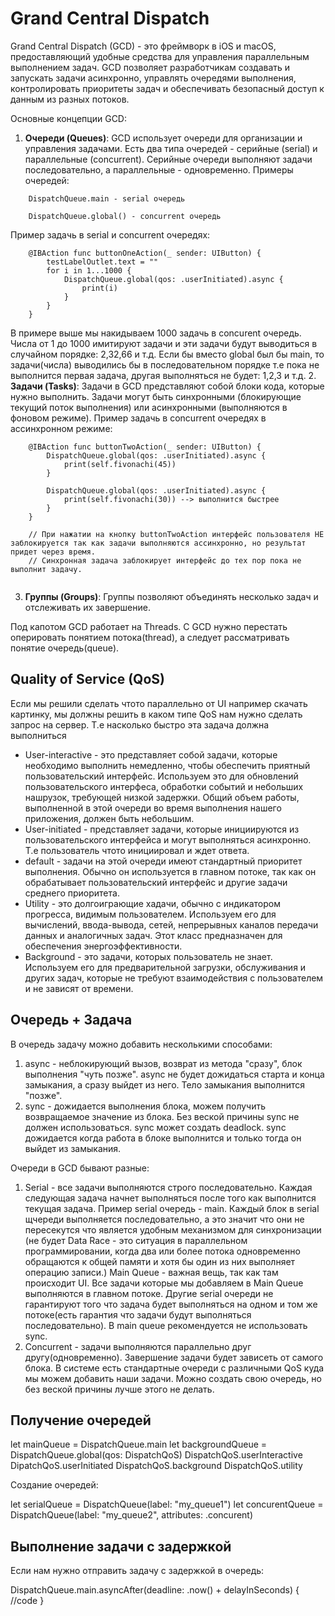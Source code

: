 # Grand Central Dispatch

Grand Central Dispatch (GCD) - это фреймворк в iOS и macOS, предоставляющий удобные средства для управления параллельным выполнением задач. GCD позволяет разработчикам создавать и запускать задачи асинхронно, управлять очередями выполнения, контролировать приоритеты задач и обеспечивать безопасный доступ к данным из разных потоков.

Основные концепции GCD:

1. **Очереди (Queues)**: GCD использует очереди для организации и управления задачами. Есть два типа очередей - серийные (serial) и параллельные (concurrent). Серийные очереди выполняют задачи последовательно, а параллельные - одновременно.
Примеры очередей:

```
    DispatchQueue.main - serial очередь
    
    DispatchQueue.global() - concurrent очередь
```
Пример задачь в serial  и concurrent очередях:

```
    @IBAction func buttonOneAction(_ sender: UIButton) {
        testLabelOutlet.text = ""
        for i in 1...1000 {
            DispatchQueue.global(qos: .userInitiated).async {
                print(i)
            }
        }
    }

```

В примере выше мы накидываем 1000 задачь в concurent очередь. Числа от 1 до 1000 имитируют задачи и эти задачи будут выводиться в случайном порядке: 2,32,66 и т.д. Если бы вместо global был бы main, то задачи(числа) выводились бы в последовательном порядке т.е пока не выполнится первая задача, другая выполняться не будет: 1,2,3 и т.д.
2. **Задачи (Tasks)**: Задачи в GCD представляют собой блоки кода, которые нужно выполнить. Задачи могут быть синхронными (блокирующие текущий поток выполнения) или асинхронными (выполняются в фоновом режиме).
Пример задачь в concurrent очередях в ассинхронном режиме:

```
    @IBAction func buttonTwoAction(_ sender: UIButton) {
        DispatchQueue.global(qos: .userInitiated).async {
            print(self.fivonachi(45))
        }
        
        DispatchQueue.global(qos: .userInitiated).async {
            print(self.fivonachi(30)) --> выполнится быстрее
        }
    }
    
    // При нажатии на кнопку buttonTwoAction интерфейс пользователя НЕ заблокируется так как задачи выполняются ассинхронно, но результат придет через время.
    // Синхронная задача заблокирует интерфейс до тех пор пока не выполнит задачу.
    
```

3. **Группы (Groups)**: Группы позволяют объединять несколько задач и отслеживать их завершение.

Под капотом GCD работает на Threads. С GCD нужно перестать оперировать понятием потока(thread), а следует рассматривать понятие очередь(queue).

## Quality of Service (QoS)

Если мы решили сделать чтото параллельно от UI например скачать картинку, мы должны решить в каком типе QoS нам нужно сделать запрос на сервер. Т.е насколько быстро эта задача должна выполниться

* User-interactive - это представляет собой задачи, которые необходимо выполнить немедленно, чтобы обеспечить приятный пользовательский интерфейс. Используем это для обновлений пользовательского интерфеса, обработки событий и небольших нашрузок, требующей низкой задержки. Общий объем работы, выполненной в этой очереди во время выполнения нашего приложения, должен быть небольшим.
* User-initiated - представляет задачи, которые инициируются из пользовательского интерфейса и могут выполняться асинхронно. Т.е пользователь чтото инициировал и ждет ответа.
* default - задачи на этой очереди имеют стандартный приоритет выполнения. Обычно он используется в главном потоке, так как он обрабатывает пользовательский интерфейс и другие задачи среднего приоритета.
* Utility - это долгоиграющие хадачи, обычно с индикатором прогресса, видимым пользователем. Используем его для вычислений, ввода-вывода, сетей, непрерывных каналов передачи данных и аналогичных задач. Этот класс предназначен для обеспечения энергоэффективности.
* Background - это задачи, которых пользователь не знает. Используем его для предварительной загрузки, обслуживания и других задач, которые не требуют взаимодействия с пользователем и не зависят от времени.

## Очередь + Задача

В очередь задачу можно добавить несколькими способами:
1. async - неблокирующий вызов, возврат из метода "сразу", блок выполнения "чуть позже". async не будет дожидаться старта и конца замыкания, а сразу выйдет из него. Тело замыкания выполнится "позже".
2. sync - дожидается выполнения блока, можем получить возвращаемое значение из блока. Без веской причины sync не должен использоваться. sync может создать deadlock. sync дожидается когда работа в блоке выполнится и только тогда он выйдет из замыкания.

Очереди в GCD бывают разные:
1. Serial - все задачи выполняются строго последовательно. Каждая следующая задача начнет выполняться после того как выполнится текущая задача. Пример serial очередь - main. Каждый блок в serial щчереди выполняется последовательно, а это значит что они не пересекутся что является удобным механизмом для синхронизации (не будет Data Race - это ситуация в параллельном программировании, когда два или более потока одновременно обращаются к общей памяти и хотя бы один из них выполняет операцию записи.)
Main Queue - важная вещь, так как там происходит UI. Все задачи которые мы добавляем в Main Queue выполняются в главном потоке. Другие serial очереди не гарантируют того что задача будет выполняться на одном и том же потоке(есть гарантия что задачи будут выполняться последовательно). В main  queue рекомендуется не использовать sync.
2. Concurrent - задачи выполняются параллельно друг другу(одновременно). Завершение задачи будет зависеть от самого блока. В системе есть стандартные очереди с различными QoS куда мы можем добавить наши задачи. Можно создать свою очередь, но без веской причины лучше этого не делать.

## Получение очередей

let mainQueue = DispatchQueue.main
let backgroundQueue = DispatchQueue.global(qos: DispatchQoS)
DispatchQoS.userInteractive
DipatchQoS.userInitiated
DispatchQoS.background
DispatchQoS.utility

Создание очередей:

let serialQueue = DispatchQueue(label: "my_queue1")
let concurentQueue = DispatchQueue(label: "my_queue2", attributes: .concurent)

## Выполнение задачи с задержкой

Если нам нужно отправить задачу с задержкой в очередь:

DispatchQueue.main.asyncAfter(deadline: .now() + delayInSeconds) {
    //code
}
